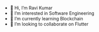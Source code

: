 - 👋 Hi, I’m Ravi Kumar
- 👀 I’m interested in Software Engineering
- 🌱 I’m currently learning Blockchain
- 💞️ I’m looking to collaborate on Flutter

<!---
rk1884703/rk1884703 is a ✨ special ✨ repository because its `README.md` (this file) appears on your GitHub profile.
You can click the Preview link to take a look at your changes.
--->
